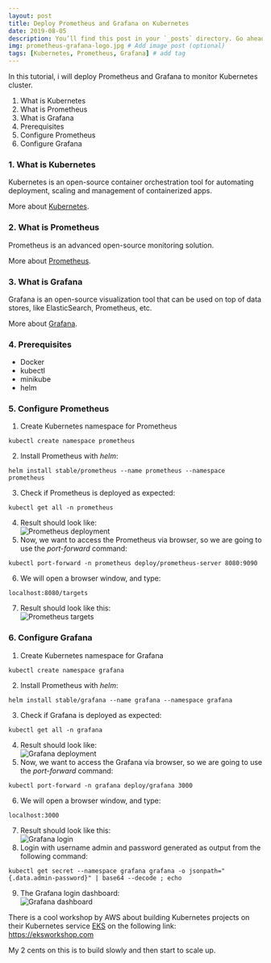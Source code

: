 ```yaml
---
layout: post
title: Deploy Prometheus and Grafana on Kubernetes
date: 2019-08-05
description: You’ll find this post in your `_posts` directory. Go ahead and edit it and re-build the site to see your changes. # Add post description (optional)
img: prometheus-grafana-logo.jpg # Add image post (optional)
tags: [Kubernetes, Prometheus, Grafana] # add tag
---
```


In this tutorial, i will deploy Prometheus and Grafana to monitor Kubernetes cluster.  

1. What is Kubernetes  
2. What is Prometheus  
3. What is Grafana  
4. Prerequisites  
5. Configure Prometheus  
6. Configure Grafana   


### 1. What is Kubernetes

Kubernetes is an open-source container orchestration tool for automating deployment, scaling and management of containerized apps.  

More about [Kubernetes](https://kubernetes.io).  


### 2. What is Prometheus  

Prometheus is an advanced open-source monitoring solution.  

More about [Prometheus](https://prometheus.io).  


### 3. What is Grafana  

Grafana is an open-source visualization tool that can be used on top of data stores, like ElasticSearch, Prometheus, etc.   

More about [Grafana](https://grafana.com).  



### 4. Prerequisites  

* Docker
* kubectl
* minikube
* helm


### 5. Configure Prometheus    

1. Create Kubernetes namespace for Prometheus  
```console  
kubectl create namespace prometheus
```  
2. Install Prometheus with *helm*:  
```console  
helm install stable/prometheus --name prometheus --namespace prometheus  
```  
3. Check if Prometheus is deployed as expected:  
```console  
kubectl get all -n prometheus
```  
4. Result should look like:  
![Prometheus deployment](/assets/img/screenshot23.png)  
5. Now, we want to access the Prometheus via browser, so we are going to use the *port-forward* command:  
```console  
kubectl port-forward -n prometheus deploy/prometheus-server 8080:9090
```  
6. We will open a browser window, and type:  
```console  
localhost:8080/targets  
```  
7. Result should look like this:  
![Prometheus targets](/assets/img/screenshot24.png)  


### 6. Configure Grafana  

1. Create Kubernetes namespace for Grafana  
```console  
kubectl create namespace grafana
```  
2. Install Prometheus with *helm*:  
```console  
helm install stable/grafana --name grafana --namespace grafana  
```  
3. Check if Grafana is deployed as expected:  
```console  
kubectl get all -n grafana
```  
4. Result should look like:  
![Grafana deployment](/assets/img/screenshot25.png)  
5. Now, we want to access the Grafana via browser, so we are going to use the *port-forward* command:  
```console  
kubectl port-forward -n grafana deploy/grafana 3000
```  
6. We will open a browser window, and type:  
```console  
localhost:3000   
```  
7. Result should look like this:  
![Grafana login](/assets/img/screenshot26.png)  
8. Login with username admin and password generated as output from the following command:  
```console  
kubectl get secret --namespace grafana grafana -o jsonpath="{.data.admin-password}" | base64 --decode ; echo  
```  
9. The Grafana login dashboard:  
![Grafana dashboard](/assets/img/screenshot27.png)  


There is a cool workshop by AWS about building Kubernetes projects on their Kubernetes service [EKS](https://aws.amazon.com/eks/) on the following link: https://eksworkshop.com  

My 2 cents on this is to build slowly and then start to scale up.  